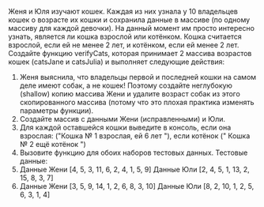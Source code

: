Женя и Юля изучают кошек. Каждая из них узнала у 10 владельцев кошек о возрасте их кошки и сохранила данные в массиве (по одному массиву для каждой девочки). На данный момент им просто интересно узнать, является ли кошка взрослой или котёнком.
Кошка считается взрослой, если ей не менее 2 лет, и котёнком, если ей менее 2 лет.
Создайте функцию verifyCats, которая принимает 2 массива возрастов кошек (catsJane и catsJulia) и выполняет следующие действия:
1. Женя выяснила, что владельцы первой и последней кошки на самом деле имеют собак, а не кошек! Поэтому создайте неглубокую (shallow) копию массива Жени и удалите возраст собак из этого скопированного массива (потому что это плохая практика изменять параметры функции).
2. Создайте массив с данными Жени (исправленными) и Юли.
3. Для каждой оставшейся кошки выведите в консоль,  если она взрослая: ("Кошка № 1 взрослая, ей 6 лет "), если котёнок (" Кошка № 2 ещё котёнок ")
4. Вызовите функцию для обоих наборов тестовых данных.
Тестовые данные:
1.	Данные Жени [4, 5, 3, 11, 6, 2, 4, 1, 5, 9]
Данные Юли [2, 4, 5, 1, 13, 2, 15, 8, 3, 7]
2.	Данные Жени [3, 5, 9, 14, 1, 2, 6, 8, 3, 10]
Данные Юли [8, 2, 10, 1, 2, 5, 6, 3, 1, 4]

